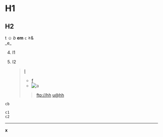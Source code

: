 # H1

H2
--

t ☺
*b* **em** `c`
&ge;\&\
\_e\_

4) I1

5) I2
   > [l](/u "t")
   >
   > - [f]
   > - ![a](/u "t")
   >
   >> <ftp://hh>
   >> <u@hh>

~~~ l☺
cb
~~~

    c1
    c2

***

<div>
<b>x</b>
</div>

[f]: /u "t"
